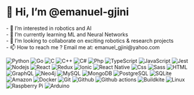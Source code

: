 <h1>👋 Hi, I’m @emanuel-gjini</h1>
<p>
- 👀 I’m interested in robotics and AI<br/>
- 🌱 I’m currently learning ML and Neural Networks<br/>
- 💞️ I’m looking to collaborate on exciting robotics & research projects<br/>
- 📫 How to reach me ? Email me at: emanuel_gjini@yahoo.com<br/>
  </p>
<div>
  <a>
    <img alt="Python" src="https://img.shields.io/badge/Python-14354C?style=flat&logo=python&logoColor=white" />
  </a>
<a>
    <img alt="Go" src="https://img.shields.io/badge/GO-017D9C?style=flat&logo=go&logoColor=white" />
  </a>
 <a>
    <img alt="C" src="https://img.shields.io/badge/C-239120?style=flat&logo=c&logoColor=white" />
  </a>
  <a>
    <img alt="C++" src="https://img.shields.io/badge/C++-239120?style=flat&logo=cplusplus&logoColor=white" />
  </a>
  <a>
    <img alt="C#" src="https://img.shields.io/badge/C%23-239120?style=flat&logo=c-sharp&logoColor=white" />
  </a>
  <a>
    <img alt="Php" src="https://img.shields.io/badge/PHP-777BB4?style=flat&logo=php&logoColor=white" />
  </a>
  <a>
    <img alt="TypeScript" src="https://img.shields.io/badge/TypeScript-007ACC?style=flat&logo=typescript&logoColor=white" />
  </a>
  <a>
    <img alt="JavaScript" src="https://img.shields.io/badge/JavaScript-FCDC00?style=flat&logo=javascript&logoColor=white" />
  </a>
  <a>
    <img alt="Jest" src="https://img.shields.io/badge/Jest-14C211?style=flat&logo=jest&logoColor=white" />
  </a>
  <a>
    <img alt="Nodejs" src="https://img.shields.io/badge/Nodejs-036E00?style=flat&logo=Node.js&logoColor=white" />
  </a>
  <a>
    <img alt="React" src="https://img.shields.io/badge/React-0f69a9?style=flat&logo=react&logoColor=white" />
  </a>
  <a>
    <img alt="Redux" src="https://img.shields.io/badge/Redux-764ABC?style=flat&logo=redux&logoColor=white" />
  </a>
    <a>
    <img alt="Ionic" src="https://img.shields.io/badge/Ionic-3880FF?style=flat&logo=ionic&logoColor=white" />
  </a>
  <a>
    <img alt="React Native" src="https://img.shields.io/badge/React_Native-0f69a9?style=flat&logo=react&logoColor=white" />
    </a>
  <a>
    <img alt="Css" src="https://img.shields.io/badge/CSS-239120?&style=flat&logo=css3&logoColor=white" />
  </a>
  <a>
    <img alt="Sass" src="https://img.shields.io/badge/Sass-CC6699?style=flat&logo=sass&logoColor=white" />
  </a>
  <a>
    <img alt="HTML" src="https://img.shields.io/badge/HTML-DD4B24?style=flat&logo=html5&logoColor=white" />
  </a>
  <a>  
    <img alt="GraphQL" src="https://img.shields.io/badge/GraphQL-E10098?style=flat&logo=graphql&logoColor=white" />
  </a>
  <a>  
    <img alt="Neo4j" src="https://img.shields.io/badge/Neo4j-038BFF?style=flat&logo=neo4j&logoColor=white" />
  </a>
  <a>
    <img alt="MySQL" src="https://img.shields.io/badge/MySQL-0f69a9?style=flat&logo=mysql&logoColor=white" />
  </a>
  <a>
    <img alt="MongoDB" src="https://img.shields.io/badge/MongoDB-13aa52?style=flat&logo=mongodb&logoColor=white" />
  </a>
  <a>
    <img alt="PostgreSQL" src="https://img.shields.io/badge/PostgreSQL-316192?style=flat&logo=postgresql&logoColor=white" />
  </a>
  <a>
    <img alt="SQLite" src="https://img.shields.io/badge/SQLite-07405E?style=flat&logo=sqlite&logoColor=white" />
  </a>
  <a>  
    <img alt="Amazon" src="https://img.shields.io/badge/Amazon_AWS-232F3E?style=flat&logo=amazon-aws&logoColor=white" />
  </a>
  <a>  
    <img alt="Docker" src="https://img.shields.io/badge/Docker-46a2f1?style=flat&logo=docker&logoColor=white" />
  </a>
  <a>  
    <img alt="Git" src="https://img.shields.io/badge/Git-F05032?style=flat&logo=git&logoColor=white" />
  </a>
  <a>  
    <img alt="Github" src="https://img.shields.io/badge/GitHub-181717?style=flat&logo=github" />
  </a>
  <a>  
    <img alt="Github actions" src="https://img.shields.io/badge/Github_Actions-2088FF?style=flat&logo=github-actions&logoColor=white" />
  </a>
  <a>  
    <img alt="Buildkite" src="https://img.shields.io/badge/Buildkite-yellow?style=flat&logo=buildkite&logoColor=white" />
  </a>
  <a>  
    <img alt="Linux" src="https://img.shields.io/badge/Linux-FF6C0F?style=flat&logo=linux&logoColor=white" />
  </a>
  <a>  
    <img alt="Raspberry Pi" src="https://img.shields.io/badge/Raspberry_Pi-B50F3E?style=flat&logo=raspberrypi&logoColor=white" />
  </a>
  <a>  
    <img alt="Arduino" src="https://img.shields.io/badge/Arduino-018184?style=flat&logo=arduino&logoColor=white" />
  </a>
</div>
